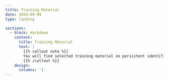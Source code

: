 ```yaml
---
title: Training Material
date: 2024-09-09
type: landing

sections:
  - block: markdown
    content:
      title: Training Material
      text: |
        {{% callout note %}}
        You will find selected training material on persistent identifiers here soon.
        {{% /callout %}}
    design:
      columns: '1'
---
```

